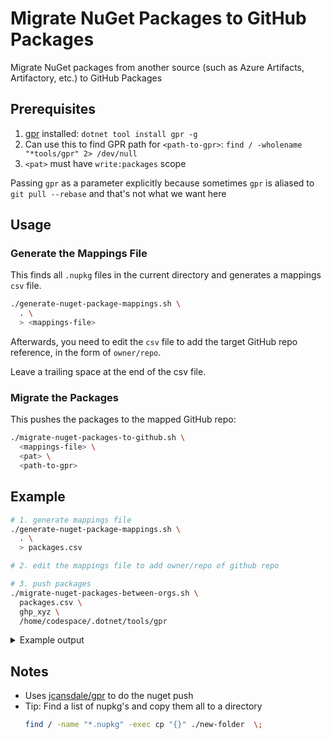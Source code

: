 # Migrate NuGet Packages to GitHub Packages

Migrate NuGet packages from another source (such as Azure Artifacts, Artifactory, etc.) to GitHub Packages

## Prerequisites

1. [gpr](https://github.com/jcansdale/gpr) installed: `dotnet tool install gpr -g`
2. Can use this to find GPR path for `<path-to-gpr>`: `find / -wholename "*tools/gpr" 2> /dev/null`
3. `<pat>` must have `write:packages` scope

Passing `gpr` as a parameter explicitly because sometimes `gpr` is aliased to `git pull --rebase` and that's not what we want here

## Usage

### Generate the Mappings File

This finds all `.nupkg` files in the current directory and generates a mappings `csv` file.

```bash
./generate-nuget-package-mappings.sh \
  . \
  > <mappings-file>
```

Afterwards, you need to edit the `csv` file to add the target GitHub repo reference, in the form of `owner/repo`.

Leave a trailing space at the end of the csv file.

### Migrate the Packages

This pushes the packages to the mapped GitHub repo:

```bash
./migrate-nuget-packages-to-github.sh \
  <mappings-file> \
  <pat> \
  <path-to-gpr>
```

## Example

```bash
# 1. generate mappings file
./generate-nuget-package-mappings.sh \
  . \
  > packages.csv

# 2. edit the mappings file to add owner/repo of github repo

# 3. push packages
./migrate-nuget-packages-between-orgs.sh \
  packages.csv \
  ghp_xyz \
  /home/codespace/.dotnet/tools/gpr
```

<details>

<summary>Example output</summary>

    Migrating ./nunit3.dotnetnew.template.1.7.0.nupkg to joshjohanning-org-packages-migrated/packages-repo2
    Found 1 package.
    [NUnit3.DotNetNew.Template.1.7.0.nupkg]: Repository url: https://github.com/joshjohanning-org-packages-migrated/packages-repo2. Version: 1.7.0. Size: 20949 bytes. 
    [NUnit3.DotNetNew.Template.1.7.0.nupkg]: Uploading package.
    [NUnit3.DotNetNew.Template.1.7.0.nupkg]: Successfully registered nuget package: NUnit3.DotNetNew.Template (1.7.0)

    Migrating ./newtonsoft.json.11.0.2.nupkg to joshjohanning-org-packages-migrated/packages-repo1
    Found 1 package.
    [Newtonsoft.Json.11.0.2.nupkg]: Repository url: https://github.com/joshjohanning-org-packages-migrated/packages-repo1. Version: 11.0.2. Size: 2407596 bytes. 
    [Newtonsoft.Json.11.0.2.nupkg]: Uploading package.
    [Newtonsoft.Json.11.0.2.nupkg]: Successfully registered nuget package: Newtonsoft.Json (11.0.2)
</details>

## Notes

- Uses [jcansdale/gpr](https://github.com/jcansdale/gpr) to do the nuget push
- Tip: Find a list of nupkg's and copy them all to a directory
  ```bash
  find / -name "*.nupkg" -exec cp "{}" ./new-folder  \;
  ```
